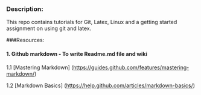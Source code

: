 ### Description:
This repo contains tutorials for Git, Latex, Linux and a getting started assignment on using git and latex.

###Resources:
#### 1. Github markdown - To write Readme.md file and wiki

  1.1 [Mastering Markdown] (https://guides.github.com/features/mastering-markdown/) 

  1.2 [Markdown Basics] (https://help.github.com/articles/markdown-basics/)
